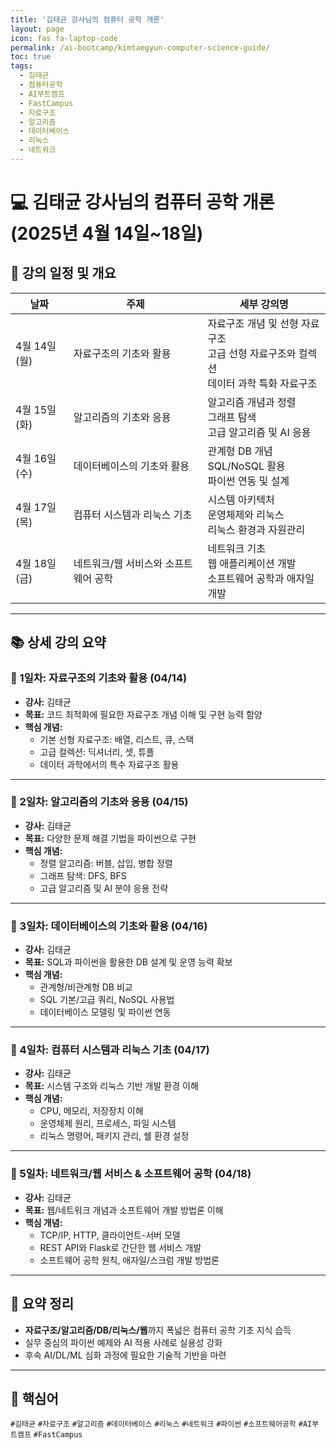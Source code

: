 ```yaml
---
title: '김태균 강사님의 컴퓨터 공학 개론'
layout: page
icon: fas fa-laptop-code
permalink: /ai-bootcamp/kimtaegyun-computer-science-guide/
toc: true
tags:
  - 김태균
  - 컴퓨터공학
  - AI부트캠프
  - FastCampus
  - 자료구조
  - 알고리즘
  - 데이터베이스
  - 리눅스
  - 네트워크
---
```


# 💻 김태균 강사님의 컴퓨터 공학 개론 (2025년 4월 14일~18일)

## 📅 강의 일정 및 개요

| 날짜         | 주제                                 | 세부 강의명                                                                                |
| ------------ | ------------------------------------ | ------------------------------------------------------------------------------------------ |
| 4월 14일(월) | 자료구조의 기초와 활용               | 자료구조 개념 및 선형 자료구조<br>고급 선형 자료구조와 컬렉션<br>데이터 과학 특화 자료구조 |
| 4월 15일(화) | 알고리즘의 기초와 응용               | 알고리즘 개념과 정렬<br>그래프 탐색<br>고급 알고리즘 및 AI 응용                            |
| 4월 16일(수) | 데이터베이스의 기초와 활용           | 관계형 DB 개념<br>SQL/NoSQL 활용<br>파이썬 연동 및 설계                                    |
| 4월 17일(목) | 컴퓨터 시스템과 리눅스 기초          | 시스템 아키텍처<br>운영체제와 리눅스<br>리눅스 환경과 자원관리                             |
| 4월 18일(금) | 네트워크/웹 서비스와 소프트웨어 공학 | 네트워크 기초<br>웹 애플리케이션 개발<br>소프트웨어 공학과 애자일 개발                     |

---

## 📚 상세 강의 요약

### 🔹 1일차: 자료구조의 기초와 활용 (04/14)

- **강사:** 김태균
- **목표:** 코드 최적화에 필요한 자료구조 개념 이해 및 구현 능력 함양
- **핵심 개념:**
  - 기본 선형 자료구조: 배열, 리스트, 큐, 스택
  - 고급 컬렉션: 딕셔너리, 셋, 튜플
  - 데이터 과학에서의 특수 자료구조 활용

---

### 🔹 2일차: 알고리즘의 기초와 응용 (04/15)

- **강사:** 김태균
- **목표:** 다양한 문제 해결 기법을 파이썬으로 구현
- **핵심 개념:**
  - 정렬 알고리즘: 버블, 삽입, 병합 정렬
  - 그래프 탐색: DFS, BFS
  - 고급 알고리즘 및 AI 분야 응용 전략

---

### 🔹 3일차: 데이터베이스의 기초와 활용 (04/16)

- **강사:** 김태균
- **목표:** SQL과 파이썬을 활용한 DB 설계 및 운영 능력 확보
- **핵심 개념:**
  - 관계형/비관계형 DB 비교
  - SQL 기본/고급 쿼리, NoSQL 사용법
  - 데이터베이스 모델링 및 파이썬 연동

---

### 🔹 4일차: 컴퓨터 시스템과 리눅스 기초 (04/17)

- **강사:** 김태균
- **목표:** 시스템 구조와 리눅스 기반 개발 환경 이해
- **핵심 개념:**
  - CPU, 메모리, 저장장치 이해
  - 운영체제 원리, 프로세스, 파일 시스템
  - 리눅스 명령어, 패키지 관리, 쉘 환경 설정

---

### 🔹 5일차: 네트워크/웹 서비스 & 소프트웨어 공학 (04/18)

- **강사:** 김태균
- **목표:** 웹/네트워크 개념과 소프트웨어 개발 방법론 이해
- **핵심 개념:**
  - TCP/IP, HTTP, 클라이언트-서버 모델
  - REST API와 Flask로 간단한 웹 서비스 개발
  - 소프트웨어 공학 원칙, 애자일/스크럼 개발 방법론

---

## 🧠 요약 정리

- **자료구조/알고리즘/DB/리눅스/웹**까지 폭넓은 컴퓨터 공학 기초 지식 습득
- 실무 중심의 파이썬 예제와 AI 적용 사례로 실용성 강화
- 후속 AI/DL/ML 심화 과정에 필요한 기술적 기반을 마련

---

## 🔑 핵심어

`#김태균` `#자료구조` `#알고리즘` `#데이터베이스` `#리눅스` `#네트워크`
`#파이썬` `#소프트웨어공학` `#AI부트캠프` `#FastCampus`
